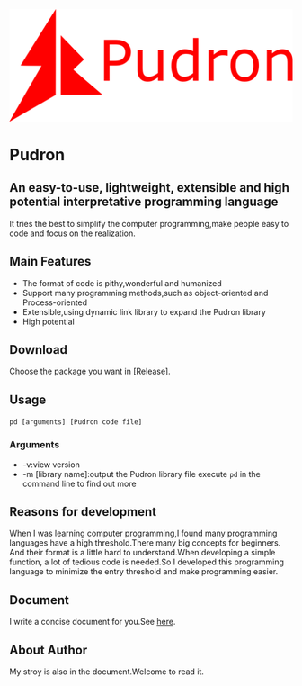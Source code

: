![label PNG](docs/img/label.png)
# Pudron
## An easy-to-use, lightweight, extensible and high potential interpretative programming language
It tries the best to simplify the computer programming,make people easy to code and focus on the realization.
## Main Features
* The format of code is pithy,wonderful and humanized
* Support many programming methods,such as object-oriented and Process-oriented
* Extensible,using dynamic link library to expand the Pudron library
* High potential
## Download
Choose the package you want in [Release].
## Usage
`pd [arguments] [Pudron code file]`
### Arguments
* -v:view version
* -m [library name]:output the Pudron library file
execute `pd` in the command line to find out more
## Reasons for development
When I was learning computer programming,I found many programming languages have a high threshold.There many big concepts for beginners.
And their format is a little hard to understand.When developing a simple function, a lot of tedious code is needed.So I developed this programming language to minimize the entry threshold
and make programming easier.
## Document
I write a concise document for you.See [here]().
## About Author
My stroy is also in the document.Welcome to read it.